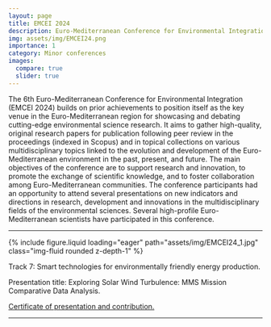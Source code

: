 ```yaml
---
layout: page
title: EMCEI 2024 
description: Euro-Mediterranean Conference for Environmental Integration (EMCEI) 2024, Marrakesh, Morocco.
img: assets/img/EMCEI24.png
importance: 1
category: Minor conferences
images:
  compare: true
  slider: true
---
```


The 6th Euro-Mediterranean Conference for Environmental Integration (EMCEI 2024) builds on prior achievements to position itself as the key venue in the Euro-Mediterranean region for showcasing and debating cutting-edge environmental science research. It aims to gather high-quality, original research papers for publication following peer review in the proceedings (indexed in Scopus) and in topical collections on various multidisciplinary topics linked to the evolution and development of the Euro-Mediterranean environment in the past, present, and future. The main objectives of the conference are to support research and innovation, to promote the exchange of scientific knowledge, and to foster collaboration among Euro-Mediterranean communities. The conference participants had an opportunity to attend several presentations on new indicators and directions in research, development and innovations in the multidisciplinary fields of the environmental sciences. Several high-profile Euro-Mediterranean scientists have participated in this conference.

---

<swiper-container keyboard="true" navigation="true" pagination="true" pagination-clickable="true" pagination-dynamic-bullets="true" rewind="true">
  <swiper-slide>{% include figure.liquid loading="eager" path="assets/img/EMCEI24_1.jpg" class="img-fluid rounded z-depth-1" %}</swiper-slide>
</swiper-container>


Track 7: Smart technologies for environmentally friendly energy production.

Presentation title: Exploring Solar Wind Turbulence: MMS Mission Comparative Data Analysis.

[Certificate of presentation and contribution.](https://dwojcik1.github.io/assets/pdf/EMCEI24_cert.pdf)


---
